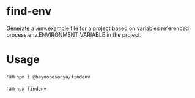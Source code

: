 # find-env
Generate a .env.example file for a project based on variables referenced process.env.ENVIRONMENT_VARIABLE in the project.

# Usage
run `npm i @bayoopesanya/findenv`

run `npx findenv`